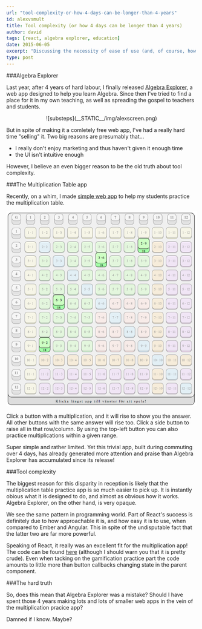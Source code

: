 ```yaml
---
url: "tool-complexity-or-how-4-days-can-be-longer-than-4-years"
id: alexvsmult
title: Tool complexity (or how 4 days can be longer than 4 years)
author: david
tags: [react, algebra explorer, education]
date: 2015-06-05
excerpt: "Discussing the necessity of ease of use (and, of course, how great React is)"
type: post
---
```



###Algebra Explorer

Last year, after 4 years of hard labour, I finally released [Algebra Explorer](../algebra-explorer-a-symbolic-calculator-web-app/), a web app designed to help you learn Algebra. Since then I've tried to find a place for it in my own teaching, as well as spreading the gospel to teachers and students.

<p style='text-align:center;'>
![substeps](__STATIC__/img/alexscreen.png)
</p>

But in spite of making it a comletely free web app, I've had a really hard time "selling" it. Two big reasons are presumably that...

*    I really don't enjoy marketing and thus haven't given it enough time
*    the UI isn't intuitive enough

However, I believe an even bigger reason to be the old truth about tool complexity.

###The Multiplication Table app

Recently, on a whim, I made [simple web app](https://blog.krawaller.se/multhelp/) to help my students practice the multiplication table.

![Multiplication table practice](__STATIC__/img/mult.png)

Click a button with a multiplication, and it will rise to show you the answer. All other buttons with the same answer will rise too. Click a side button to raise all in that row/column. By using the top-left button you can also practice multiplications within a given range.

Super simple and rather limited. Yet this trivial app, built during commuting over 4 days, has already generated more attention and praise than Algebra Explorer has accumulated since its release!


###Tool complexity

The biggest reason for this disparity in reception is likely that the multiplication table practice app is so much easier to pick up. It is instantly obious what it is designed to do, and almost as obvious how it works. Algebra Explorer, on the other hand, is very opaque. 

We see the same pattern in programming world. Part of React's success is definitely due to how approachable it is, and how easy it is to use, when compared to Ember and Angular. This in spite of the undisputable fact that the latter two are far more powerful.

Speaking of React, it really was an excellent fit for the multiplication app! The code can be found [here](https://github.com/krawaller/multhelp) (although I should warn you that it is pretty crude). Even when tacking on the gamification practice part the code amounts to little more than button callbacks changing state in the parent component.

###The hard truth

So, does this mean that Algebra Explorer was a mistake? Should I have spent those 4 years making lots and lots of smaller web apps in the vein of the multiplication pracice app?

Damned if I know. Maybe?


